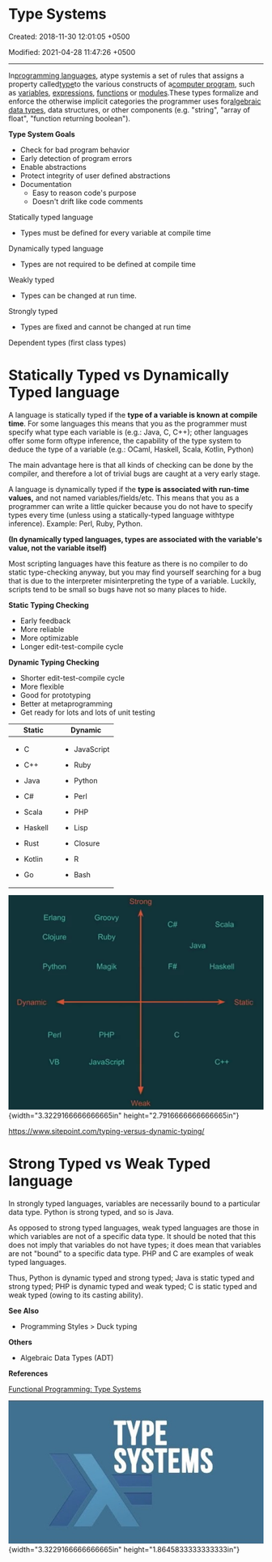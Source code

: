 # Type Systems

Created: 2018-11-30 12:01:05 +0500

Modified: 2021-04-28 11:47:26 +0500

---

In[programming languages](https://en.wikipedia.org/wiki/Programming_language), atype systemis a set of rules that assigns a property called[type](https://en.wikipedia.org/wiki/Type_(computer_science))to the various constructs of a[computer program](https://en.wikipedia.org/wiki/Computer_program), such as [variables](https://en.wikipedia.org/wiki/Variable_(computer_science)), [expressions](https://en.wikipedia.org/wiki/Expression_(computer_science)), [functions](https://en.wikipedia.org/wiki/Function_(computer_science)) or [modules](https://en.wikipedia.org/wiki/Modular_programming).These types formalize and enforce the otherwise implicit categories the programmer uses for[algebraic data types](https://en.wikipedia.org/wiki/Algebraic_data_type), data structures, or other components (e.g. "string", "array of float", "function returning boolean").



**Type System Goals**
-   Check for bad program behavior
-   Early detection of program errors
-   Enable abstractions
-   Protect integrity of user defined abstractions
-   Documentation
    -   Easy to reason code's purpose
    -   Doesn't drift like code comments



Statically typed language
-   Types must be defined for every variable at compile time

Dynamically typed language
-   Types are not required to be defined at compile time



Weakly typed
-   Types can be changed at run time.

Strongly typed
-   Types are fixed and cannot be changed at run time

Dependent types (first class types)



# Statically Typed vs Dynamically Typed language

A language is statically typed if the **type of a variable is known at compile time**. For some languages this means that you as the programmer must specify what type each variable is (e.g.: Java, C, C++); other languages offer some form oftype inference, the capability of the type system to deduce the type of a variable (e.g.: OCaml, Haskell, Scala, Kotlin, Python)



The main advantage here is that all kinds of checking can be done by the compiler, and therefore a lot of trivial bugs are caught at a very early stage.



A language is dynamically typed if the **type is associated with run-time values,** and not named variables/fields/etc. This means that you as a programmer can write a little quicker because you do not have to specify types every time (unless using a statically-typed language withtype inference). Example: Perl, Ruby, Python.

**(In dynamically typed languages, types are associated with the variable's value, not the variable itself)**



Most scripting languages have this feature as there is no compiler to do static type-checking anyway, but you may find yourself searching for a bug that is due to the interpreter misinterpreting the type of a variable. Luckily, scripts tend to be small so bugs have not so many places to hide.



**Static Typing Checking**
-   Early feedback
-   More reliable
-   More optimizable
-   Longer edit-test-compile cycle



**Dynamic Typing Checking**
-   Shorter edit-test-compile cycle
-   More flexible
-   Good for prototyping
-   Better at metaprogramming
-   Get ready for lots and lots of unit testing



<table>
<colgroup>
<col style="width: 47%" />
<col style="width: 52%" />
</colgroup>
<thead>
<tr class="header">
<th>Static</th>
<th>Dynamic</th>
</tr>
</thead>
<tbody>
<tr class="odd">
<td><ul class="incremental">
<li><p>C</p></li>
<li><p>C++</p></li>
<li><p>Java</p></li>
<li><p>C#</p></li>
<li><p>Scala</p></li>
<li><p>Haskell</p></li>
<li><p>Rust</p></li>
<li><p>Kotlin</p></li>
<li><p>Go</p></li>
</ul></td>
<td><ul class="incremental">
<li><p>JavaScript</p></li>
<li><p>Ruby</p></li>
<li><p>Python</p></li>
<li><p>Perl</p></li>
<li><p>PHP</p></li>
<li><p>Lisp</p></li>
<li><p>Closure</p></li>
<li><p>R</p></li>
<li><p>Bash</p></li>
</ul></td>
</tr>
</tbody>
</table>



![Erlang Clojure Python Dynamic perl VB Strong Groovy Ruby Magik JavaScript Weak Java c Scala Haskell Static C++ ](media/Type-Systems-image1.png){width="3.3229166666666665in" height="2.7916666666666665in"}



<https://www.sitepoint.com/typing-versus-dynamic-typing/>



# Strong Typed vs Weak Typed language

In strongly typed languages, variables are necessarily bound to a particular data type. Python is strong typed, and so is Java.



As opposed to strong typed languages, weak typed languages are those in which variables are not of a specific data type. It should be noted that this does not imply that variables do not have types; it does mean that variables are not "bound" to a specific data type. PHP and C are examples of weak typed languages.



Thus, Python is dynamic typed and strong typed; Java is static typed and strong typed; PHP is dynamic typed and weak typed; C is static typed and weak typed (owing to its casting ability).



**See Also**
-   Programming Styles > Duck typing



**Others**
-   Algebraic Data Types (ADT)



**References**

[Functional Programming: Type Systems](https://www.youtube.com/watch?v=hy1wjkcIBCU)



![TYPE SYSTEMS ](media/Type-Systems-image2.jpg){width="3.3229166666666665in" height="1.8645833333333333in"}


